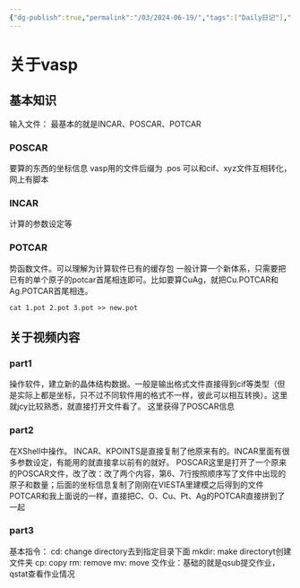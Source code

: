```yaml
---
{"dg-publish":true,"permalink":"/03/2024-06-19/","tags":["Daily日记"],"noteIcon":"","created":"2025-01-31T00:35","updated":"2025-07-01T13:38"}
---
```


# 关于vasp
## 基本知识
输入文件：
最基本的就是INCAR、POSCAR、POTCAR
### POSCAR
要算的东西的坐标信息
vasp用的文件后缀为 .pos
可以和cif、xyz文件互相转化，网上有脚本
### INCAR
计算的参数设定等
### POTCAR
势函数文件。可以理解为计算软件已有的缓存包
一般计算一个新体系，只需要把已有的单个原子的potcar首尾相连即可。比如要算CuAg，就把Cu.POTCAR和Ag.POTCAR首尾相连。
```
cat 1.pot 2.pot 3.pot >> new.pot
```
## 关于视频内容
### part1
操作软件，建立新的晶体结构数据。一般是输出格式文件直接得到cif等类型（但是实际上都是坐标，只不过不同软件用的格式不一样，彼此可以相互转换）。这里就jcy比较熟悉，就直接打开文件看了。
这里获得了POSCAR信息
### part2
在XShell中操作。
INCAR、KPOINTS是直接复制了他原来有的。INCAR里面有很多参数设定，有能用的就直接拿以前有的就好。
POSCAR这里是打开了一个原来的POSCAR文件，改了改：改了两个内容，第6、7行按照顺序写了文件中出现的原子和数量；后面的坐标信息复制了刚刚在VIESTA里建模之后得到的文件
POTCAR和我上面说的一样，直接把C、O、Cu、Pt、Ag的POTCAR直接拼到了一起
### part3
基本指令：
cd: change directory去到指定目录下面
mkdir: make directoryt创建文件夹
cp: copy
rm: remove
mv: move
交作业：基础的就是qsub提交作业，qstat查看作业情况